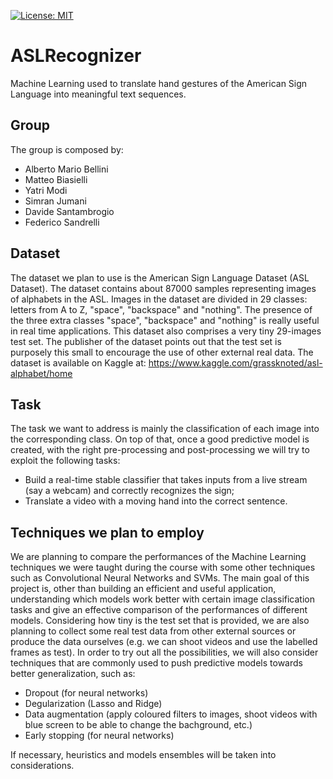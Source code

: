 [![License: MIT](https://img.shields.io/badge/License-MIT-yellow.svg)](https://opensource.org/licenses/MIT)


# ASLRecognizer
Machine Learning used to translate hand gestures of the American Sign Language into meaningful text sequences.

## Group
The group is composed by:
-	Alberto Mario Bellini
-	Matteo Biasielli
-	Yatri Modi
-	Simran Jumani
-	Davide Santambrogio
-	Federico Sandrelli

## Dataset
The dataset we plan to use is the American Sign Language Dataset (ASL Dataset). The dataset contains about 87000 samples representing images of alphabets in the ASL.
Images in the dataset are divided in 29 classes: letters from A to Z, "space", "backspace" and "nothing". The presence of the three extra classes "space", "backspace" and "nothing" is really useful in real time applications.
This dataset also comprises a very tiny 29-images test set. The publisher of the dataset points out that the test set is purposely this small to encourage the use of other external real data.
The dataset is available on Kaggle at: https://www.kaggle.com/grassknoted/asl-alphabet/home

## Task
The task we want to address is mainly the classification of each image into the corresponding class. On top of that, once a good predictive model is created, with the right pre-processing and post-processing we will try to exploit the following tasks: 
-	Build a real-time stable classifier that takes inputs from a live stream (say a webcam) and correctly recognizes the sign;
-	Translate a video with a moving hand into the correct sentence.

## Techniques we plan to employ 
We are planning to compare the performances of the Machine Learning techniques we were taught during the course with some other techniques such as Convolutional Neural Networks and SVMs. 
The main goal of this project is, other than building an efficient and useful application, understanding which models work better with certain image classification tasks and give an effective comparison of the performances of different  models.
Considering how tiny is the test set that is provided, we are also planning to collect some real test data from other external sources or produce the data ourselves (e.g. we can shoot videos and use the labelled frames as test). 
In order to try out all the possibilities, we will also consider techniques that are commonly used to push predictive models towards better generalization, such as:
-	Dropout (for neural networks)
-	Degularization (Lasso and Ridge)
-	Data augmentation (apply coloured filters to images, shoot videos with blue screen to be able to change the bachground, etc.)
-	Early stopping (for neural networks)

If necessary, heuristics and models ensembles will be taken into considerations.
